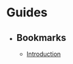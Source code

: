 # Guides

- ## Bookmarks
    - [Introduction](https://github.com/reversing-edu/guides/blob/main/introduction.md)
